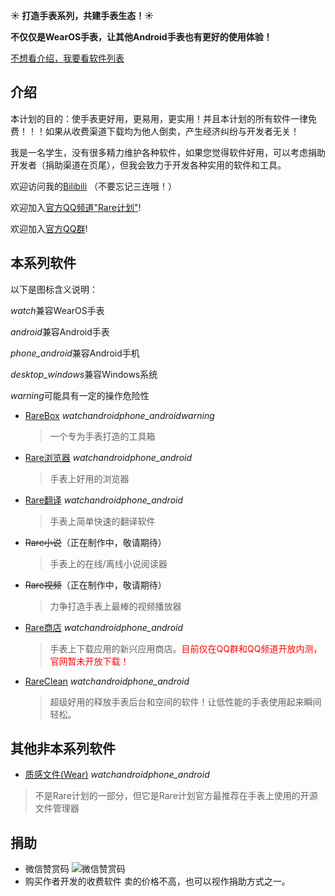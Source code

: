 **☀️ 打造手表系列，共建手表生态！☀️**

**不仅仅是WearOS手表，让其他Android手表也有更好的使用体验！**

[不想看介绍，我要看软件列表](#本系列软件)

## 介绍

本计划的目的：使手表更好用，更易用，更实用！并且本计划的所有软件一律免费！！！如果从收费渠道下载均为他人倒卖，产生经济纠纷与开发者无关！

我是一名学生，没有很多精力维护各种软件，如果您觉得软件好用，可以考虑捐助开发者（捐助渠道在页尾），但我会致力于开发各种实用的软件和工具。

欢迎访问我的[Bilibili](/lianxi)
（不要忘记三连哦！）


欢迎加入[官方QQ频道"Rare计划"](/lianxi)!

欢迎加入[官方QQ群](/lianxi)!


## 本系列软件

以下是图标含义说明：

<i class="mdui-icon material-icons">watch</i>兼容WearOS手表

<i class="mdui-icon material-icons">android</i>兼容Android手表

<i class="mdui-icon material-icons">phone_android</i>兼容Android手机

<i class="mdui-icon material-icons">desktop_windows</i>兼容Windows系统

<i class="mdui-icon material-icons">warning</i>可能具有一定的操作危险性

* [RareBox](/rarebox) <i class="mdui-icon material-icons">watch</i><i class="mdui-icon material-icons">android</i><i class="mdui-icon material-icons">phone_android</i><i class="mdui-icon material-icons">warning</i>
  > 一个专为手表打造的工具箱

* [Rare浏览器](https://rare.genouka.rr.nu/rarebrowser) <i class="mdui-icon material-icons">watch</i><i class="mdui-icon material-icons">android</i><i class="mdui-icon material-icons">phone_android</i>
  > 手表上好用的浏览器

* [Rare翻译](https://rare.genouka.rr.nu/rarefanyi/) <i class="mdui-icon material-icons">watch</i><i class="mdui-icon material-icons">android</i><i class="mdui-icon material-icons">phone_android</i>
  > 手表上简单快速的翻译软件

* ~~Rare小说~~（正在制作中，敬请期待）
  > 手表上的在线/离线小说阅读器

* ~~Rare视频~~（正在制作中，敬请期待）
  > 力争打造手表上最棒的视频播放器

* [Rare商店](https://rare.genouka.rr.nu/rareshop/) <i class="mdui-icon material-icons">watch</i><i class="mdui-icon material-icons">android</i><i class="mdui-icon material-icons">phone_android</i>
  > 手表上下载应用的新兴应用商店。<span style="color:red">目前仅在QQ群和QQ频道开放内测，官网暂未开放下载！</span>

* [RareClean](https://rare.genouka.rr.nu/rareclean/) <i class="mdui-icon material-icons">watch</i><i class="mdui-icon material-icons">android</i><i class="mdui-icon material-icons">phone_android</i>
  > 超级好用的释放手表后台和空间的软件！让低性能的手表使用起来瞬间轻松。

## 其他非本系列软件
* [质感文件(Wear)](http://mobvoi-search-public.mobvoi.com/mobvoi-apk/awch/wear.android.files_31_wear_x86_64,x86,armeabi-v7a,arm64-v8a_16b29cf1636d8680ae956af1da05346a.apk) <i class="mdui-icon material-icons">watch</i><i class="mdui-icon material-icons">android</i><i class="mdui-icon material-icons">phone_android</i>
 > 不是Rare计划的一部分，但它是Rare计划官方最推荐在手表上使用的开源文件管理器

## 捐助
* 微信赞赏码
  ![微信赞赏码](https://i.imgloc.com/2023/03/18/LvZkF.png)
* 购买作者开发的收费软件
  卖的价格不高，也可以视作捐助方式之一。